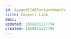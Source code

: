 ```yaml
---
id: kywqudil465oriavcbmavlv
title: Convert Link
desc: ''
updated: 1658831117794
created: 1658831117794
---
```

